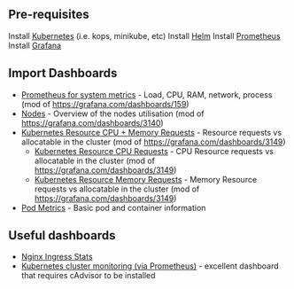 ## Pre-requisites
Install [Kubernetes](https://kubernetes.io) (i.e. kops, minikube, etc)
Install [Helm](https://github.com/kubernetes/helm)
Install [Prometheus](https://github.com/kubernetes/charts/tree/master/stable/prometheus)
Install [Grafana](https://github.com/kubernetes/charts/tree/master/stable/grafana)

## Import Dashboards

* [Prometheus for system metrics](dashboards/prometheus-system_rev1.json) - Load, CPU, RAM, network, process (mod of https://grafana.com/dashboards/159)
* [Nodes](dashboards/nodes_rev1.json) - Overview of the nodes utilisation (mod of https://grafana.com/dashboards/3140)
* [Kubernetes Resource CPU + Memory Requests](dashboards/resource-requests_rev1.json) - Resource requests vs allocatable in the cluster (mod of https://grafana.com/dashboards/3149)
  * [Kubernetes Resource CPU Requests](dashboards/resource-cpu-requests.json) - CPU Resource requests vs allocatable in the cluster (mod of https://grafana.com/dashboards/3149)
  * [Kubernetes Resource Memory Requests](dashboards/resource-memory-requests.json) - Memory Resource requests vs allocatable in the cluster (mod of https://grafana.com/dashboards/3149)
* [Pod Metrics](dashboards/pod_metrics.json) - Basic pod and container information

## Useful dashboards
* [Nginx Ingress Stats](https://grafana.com/dashboards/3050)
* [Kubernetes cluster monitoring (via Prometheus)](https://grafana.com/dashboards/315) - excellent dashboard that requires cAdvisor to be installed
